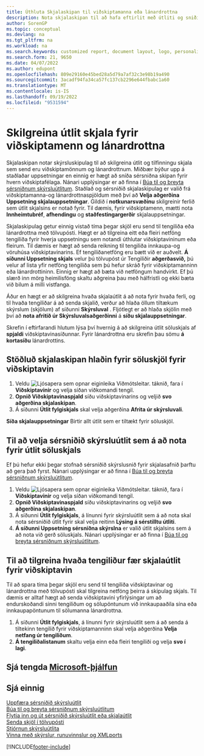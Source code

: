 ```yaml
---
title: Úthluta Skjalaskipan til viðskiptamanna eða lánardrottna
description: Nota skjalaskipan til að hafa eftirlit með útliti og sniði skjala, svo sem reikningum og pöntunum sem sendar eru viðskiptamönnum og lánardrottnum.
author: SorenGP
ms.topic: conceptual
ms.devlang: na
ms.tgt_pltfrm: na
ms.workload: na
ms.search.keywords: customized report, document layout, logo, personalize
ms.search.form: 21, 9650
ms.date: 04/07/2022
ms.author: edupont
ms.openlocfilehash: 809e29160e45bed28a5d79a7af32c3e98b19a490
ms.sourcegitcommit: 3acadf94fa34ca57fc137cb2296e644fbabc1a60
ms.translationtype: MT
ms.contentlocale: is-IS
ms.lasthandoff: 09/19/2022
ms.locfileid: "9531594"
---
```

# <a name="define-document-layouts-for-customers-and-vendors"></a>Skilgreina útlit skjala fyrir viðskiptamenn og lánardrottna

Skjalaskipan notar skýrsluskipulag til að skilgreina útlit og tilfinningu skjala sem send eru viðskiptamönnum og lánardrottnum. Miðbær býður upp á staðlaðar uppsetningar en einnig er hægt að sníða sérsniðna skipan fyrir hvern viðskiptafélaga. Nánari upplýsingar er að finna í [Búa til og breyta sérsniðnum skýrsluútlitum](ui-how-create-custom-report-layout.md). Staðlað og sérsniðið skjalaskipulag er valið frá viðskiptamanna-og lánardrottnaspjöldum með því að **Velja aðgerðina Uppsetning skjalauppsetningar**. Gildið í **notkunarsvæðinu** skilgreinir ferlið sem útlit skjalsins er notað fyrir. Til dæmis, fyrir viðskiptamenn, mætti nota **Innheimtubréf**, **afhendingu** og **staðfestingargerðir** skjalauppsetningar.

Skjalaskipulag getur einnig vistað tíma þegar skjöl eru send til tengiliða eða lánardrottna með tölvupósti. Hægt er að tilgreina eitt eða fleiri netföng tengiliða fyrir hverja uppsetningu sem notandi úthlutar viðskiptavininum eða fleirum. Til dæmis er hægt að senda reikning til tengiliða innkaupa-og vöruhúsa viðskiptavinarins. Ef tengiliðanetföng eru bætt við er auðvelt. **Á síðunni Uppsetning skjals** velur þú tölvupóst úr Tengiliðir **aðgerðasvið,** þú velur af lista yfir netföng tengiliða sem þú hefur skráð fyrir viðskiptamanninn eða lánardrottininn. Einnig er hægt að bæta við netföngum handvirkt. Ef þú slærð inn mörg heimilisföng skaltu aðgreina þau með hálfristli og ekki bæta við bilum á milli vistfanga.

Áður en hægt er að skilgreina hvaða skjalaútlit á að nota fyrir hvaða ferli, og til hvaða tengiliðar á að senda skjalið, verður að hlaða öllum tiltækum skýrslum (skjölum) af síðunni **Skýrsluval** . Fljótlegt er að hlaða skjölin með því að **nota afritið úr Skýrsluvalsaðgerðinni** á **síðu skjalauppsetningar**.

Skrefin í eftirfarandi hlutum lýsa því hvernig á að skilgreina útlit söluskjals af **spjaldi** viðskiptavinasíðunnar. Fyrir lánardrottna eru skrefin þau sömu **á kortasíðu** lánardrottins.

## <a name="to-load-the-standard-document-layouts-for-sales-documents-for-a-customer"></a>Stöðluð skjalaskipan hlaðin fyrir söluskjöl fyrir viðskiptavin

1. Veldu ![Ljósapera sem opnar eiginleika Viðmótsleitar.](media/ui-search/search_small.png "Segðu mér hvað þú vilt gera") táknið, fara í **Viðskiptavinir** og velja síðan viðkomandi tengil.
2. **Opnið Viðskiptavinaspjald** síðu viðskiptavinarins og veljið **svo aðgerðina skjalaskipan**.
3. Á síðunni **Útlit fylgiskjals** skal velja aðgerðina **Afrita úr skýrsluvali**.

**Síða skjalauppsetningar** Birtir allt útlit sem er tiltækt fyrir söluskjöl. 

## <a name="to-select-a-custom-report-layout-to-use-for-the-sales-document-layout"></a>Til að velja sérsniðið skýrsluútlit sem á að nota fyrir útlit söluskjals

Ef þú hefur ekki þegar stofnað sérsniðið skýrslusnið fyrir skjalasafnið þarftu að gera það fyrst. Nánari upplýsingar er að finna í [Búa til og breyta sérsniðnum skýrsluútlitum](ui-how-create-custom-report-layout.md).

1. Veldu ![Ljósapera sem opnar eiginleika Viðmótsleitar.](media/ui-search/search_small.png "Segðu mér hvað þú vilt gera") táknið, fara í **Viðskiptavinir** og velja síðan viðkomandi tengil.
2. **Opnið Viðskiptavinaspjald** síðu viðskiptavinarins og veljið **svo aðgerðina skjalaskipan**.
3. Á síðunni **Útlit fylgiskjals**, á línunni fyrir skýrsluútlit sem á að nota skal nota sérsniðið útlit fyrir skal velja reitinn **Lýsing á sérstilltu útliti**.
4. **Á síðunni Uppsetning sérsniðna skýrslna** er valið útlit skjalsins sem á að nota við gerð söluskjals. Nánari upplýsingar er að finna í [Búa til og breyta sérsniðnum skýrsluútlitum](ui-how-create-custom-report-layout.md).

## <a name="to-specify-which-contact-will-receive-which-document-layout-for-a-customer"></a>Til að tilgreina hvaða tengiliður fær skjalaútlit fyrir viðskiptavin

Til að spara tíma þegar skjöl eru send til tengiliða viðskiptavinar og lánardrottna með tölvupósti skal tilgreina netföng þeirra á skipulag skjals. Til dæmis er alltaf hægt að senda viðskiptavini yfirlýsingar um að endurskoðandi sinni tengiliðum og sölupöntunum við innkaupaaðila sína eða innkaupapöntunum til sölumanna lánardrottna.

1. Á síðunni **Útlit fylgiskjals**, á línunni fyrir skýrsluútlit sem á að senda á tiltekinn tengilið fyrir viðskiptamanninn skal velja aðgerðina **Velja netfang úr tengiliðum**.
2. **Á tengiliðalistanum** skaltu velja einn eða fleiri tengiliði og velja **svo í lagi**.

## <a name="see-related-microsoft-training"></a>Sjá tengda [Microsoft-þjálfun](/training/modules/change-documents-dynamics-365-business-central/)

## <a name="see-also"></a>Sjá einnig

[Uppfæra sérsniðið skýrsluútlit](ui-update-report-layouts.md)  
[Búa til og breyta sérsniðnum skýrsluútlitum](ui-how-create-custom-report-layout.md)  
[Flytja inn og út sérsniðið skýrsluútlit eða skjalaútlit](ui-how-import-and-export-report-layout.md)  
[Senda skjöl í tölvupósti](ui-how-send-documents-email.md)  
[Stjórnun skýrsluútlita](ui-manage-report-layouts.md)  
[Vinna með skýrslur, runuvinnslur og XMLports](ui-work-report.md)  


[!INCLUDE[footer-include](includes/footer-banner.md)]
